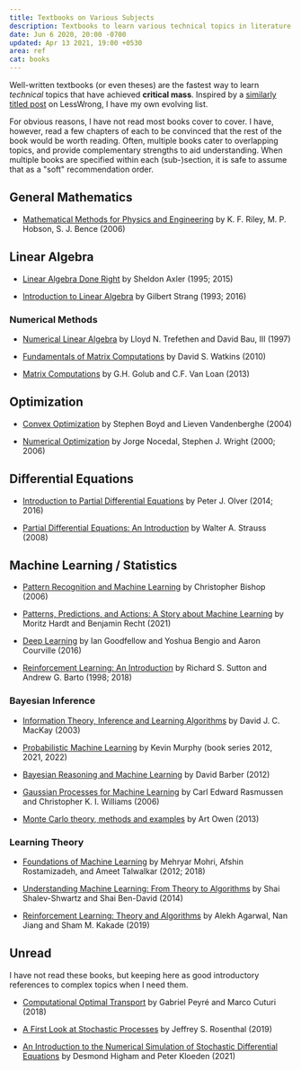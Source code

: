 ```yaml
---
title: Textbooks on Various Subjects
description: Textbooks to learn various technical topics in literature.
date: Jun 6 2020, 20:00 -0700
updated: Apr 13 2021, 19:00 +0530
area: ref
cat: books
---
```


Well-written textbooks (or even theses) are the fastest way to learn _technical_ topics that have achieved **critical mass**. Inspired by a [similarly titled post](https://www.lesswrong.com/posts/xg3hXCYQPJkwHyik2/the-best-textbooks-on-every-subject) on LessWrong, I have my own evolving list.

For obvious reasons, I have not read most books cover to cover. I
have, however, read a few chapters of each to be convinced that
the rest of the book would be worth reading. Often, multiple books
cater to overlapping topics, and provide complementary strengths
to aid understanding. When multiple books are specified within
each (sub-)section, it is safe to assume that as a "soft"
recommendation order.

## General Mathematics

- [Mathematical Methods for Physics and Engineering](https://luiarthur.github.io/assets/ams211/mathbook.pdf) by K. F. Riley, ‎M. P. Hobson, ‎S. J. Bence (2006)

## Linear Algebra

- [Linear Algebra Done Right](http://linear.axler.net) by Sheldon Axler (1995; 2015)

- [Introduction to Linear Algebra](https://math.mit.edu/~gs/linearalgebra/) by Gilbert Strang (1993; 2016)

### Numerical Methods

- [Numerical Linear Algebra](http://people.maths.ox.ac.uk/~trefethen/text.html) by Lloyd N. Trefethen and David Bau, III (1997)

- [Fundamentals of Matrix Computations](https://www.wiley.com/en-us/Fundamentals+of+Matrix+Computations%2C+3rd+Edition-p-9780470528334) by David S. Watkins (2010)

- [Matrix Computations](https://www.cs.cornell.edu/cv/GVL4/golubandvanloan.htm) by G.H. Golub and C.F. Van Loan (2013)

## Optimization

- [Convex Optimization](https://web.stanford.edu/~boyd/cvxbook/) by Stephen Boyd and Lieven Vandenberghe (2004)

- [Numerical Optimization](http://users.iems.northwestern.edu/~nocedal/book/num-opt.html) by Jorge Nocedal, Stephen J. Wright (2000; 2006)

## Differential Equations

- [Introduction to Partial Differential Equations](http://www-users.math.umn.edu/~olver/pde.html) by Peter J. Olver (2014; 2016)

- [Partial Differential Equations: An Introduction](https://www.wiley.com/en-in/Partial+Differential+Equations:+An+Introduction,+2nd+Edition-p-9780470054567) by Walter A. Strauss (2008)


## Machine Learning / Statistics

- [Pattern Recognition and Machine Learning](https://www.microsoft.com/en-us/research/publication/pattern-recognition-machine-learning/) by Christopher Bishop (2006)

- [Patterns, Predictions, and Actions: A Story about Machine Learning](https://mlstory.org) by Moritz Hardt and Benjamin Recht (2021)

- [Deep Learning](https://www.deeplearningbook.org) by Ian Goodfellow and Yoshua Bengio and Aaron Courville (2016)

- [Reinforcement Learning: An Introduction](http://incompleteideas.net/book/the-book-2nd.html) by Richard S. Sutton and Andrew G. Barto (1998; 2018)


### Bayesian Inference

- [Information Theory, Inference and Learning Algorithms](http://www.inference.org.uk/mackay/itila/) by David J. C. MacKay (2003)

- [Probabilistic Machine Learning](https://probml.github.io/pml-book/) by Kevin Murphy (book series 2012, 2021, 2022)

- [Bayesian Reasoning and Machine Learning](http://web4.cs.ucl.ac.uk/staff/D.Barber/pmwiki/pmwiki.php?n=Brml.HomePage) by David Barber (2012)

- [Gaussian Processes for Machine Learning](http://www.gaussianprocess.org/gpml/) by Carl Edward Rasmussen and Christopher K. I. Williams (2006)

- [Monte Carlo theory, methods and examples](http://statweb.stanford.edu/~owen/mc/) by Art Owen (2013)


### Learning Theory

- [Foundations of Machine Learning](https://cs.nyu.edu/~mohri/mlbook/) by Mehryar Mohri, Afshin Rostamizadeh, and Ameet Talwalkar (2012; 2018)

- [Understanding Machine Learning: From Theory to Algorithms](https://www.cs.huji.ac.il/~shais/UnderstandingMachineLearning/index.html) by Shai Shalev-Shwartz and Shai Ben-David (2014)

- [Reinforcement Learning: Theory and Algorithms](https://rltheorybook.github.io) by Alekh Agarwal, Nan Jiang and Sham M. Kakade (2019)

## Unread

I have not read these books, but keeping here as good introductory references to complex topics when I need them.

- [Computational Optimal Transport](https://optimaltransport.github.io/book/) by Gabriel Peyré and Marco Cuturi (2018)

- [A First Look at Stochastic Processes](http://probability.ca/jeff/spbook.html) by Jeffrey S. Rosenthal (2019)

- [An Introduction to the Numerical Simulation of Stochastic Differential Equations](https://my.siam.org/Store/Product/viewproduct/?ProductId=32922725) by Desmond Higham and Peter Kloeden (2021)